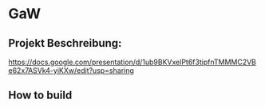# GaW

## Projekt Beschreibung:
https://docs.google.com/presentation/d/1ub9BKVxelPt6f3tipfnTMMMC2VBe62x7ASVk4-yiKXw/edit?usp=sharing

## How to build